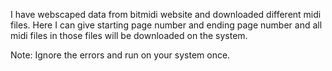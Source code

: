 I have webscaped data from bitmidi website and downloaded different midi files. Here I 
can give starting page number and ending page number and all midi files in those files 
will be downloaded on the system.

Note: Ignore the errors and run on your system once.
